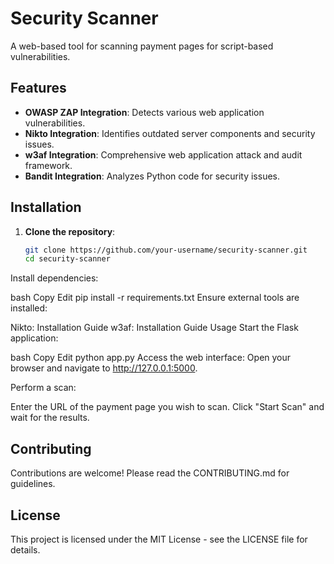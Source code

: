 # Security Scanner

A web-based tool for scanning payment pages for script-based vulnerabilities.

## Features

- **OWASP ZAP Integration**: Detects various web application vulnerabilities.
- **Nikto Integration**: Identifies outdated server components and security issues.
- **w3af Integration**: Comprehensive web application attack and audit framework.
- **Bandit Integration**: Analyzes Python code for security issues.

## Installation

1. **Clone the repository**:
   ```bash
   git clone https://github.com/your-username/security-scanner.git
   cd security-scanner
Install dependencies:

bash
Copy
Edit
pip install -r requirements.txt
Ensure external tools are installed:

Nikto: Installation Guide
w3af: Installation Guide
Usage
Start the Flask application:

bash
Copy
Edit
python app.py
Access the web interface: Open your browser and navigate to http://127.0.0.1:5000.

Perform a scan:

Enter the URL of the payment page you wish to scan.
Click "Start Scan" and wait for the results.

## Contributing
Contributions are welcome! Please read the CONTRIBUTING.md for guidelines.

## License
This project is licensed under the MIT License - see the LICENSE file for details.
